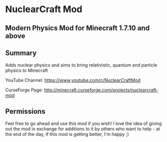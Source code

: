 NuclearCraft Mod
================
Modern Physics Mod for Minecraft 1.7.10 and above
---------------------------------------


Summary
-------

Adds nuclear physics and aims to bring relativistic, quantum and particle physics to Minecraft

YouTube Channel: https://www.youtube.com/c/NuclearCraftMod

CurseForge Page: http://minecraft.curseforge.com/projects/nuclearcraft-mod


Permissions
-----------

Feel free to go ahead and use this mod if you wish! I love the idea of giving out the mod in exchange for additions to it by others who want to help - at the end of the day, if this mod is getting better, I'm happy ;)
